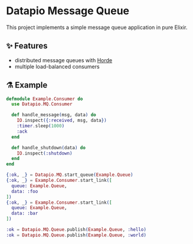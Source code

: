 # Datapio Message Queue

This project implements a simple message queue application in pure Elixir.

## ✨ Features

 - distributed message queues with [Horde](https://hexdocs.pm/horde/readme.html)
 - multiple load-balanced consumers

## ⚗️ Example

```elixir
defmodule Example.Consumer do
  use Datapio.MQ.Consumer

  def handle_message(msg, data) do
    IO.inspect({:received, msg, data})
    :timer.sleep(1000)
    :ack
  end

  def handle_shutdown(data) do
    IO.inspect(:shutdown)
  end
end

{:ok, _} = Datapio.MQ.start_queue(Example.Queue)
{:ok, _} = Example.Consumer.start_link([
  queue: Example.Queue,
  data: :foo
])
{:ok, _} = Example.Consumer.start_link([
  queue: Example.Queue,
  data: :bar
])

:ok = Datapio.MQ.Queue.publish(Example.Queue, :hello)
:ok = Datapio.MQ.Queue.publish(Example.Queue, :world)
```
